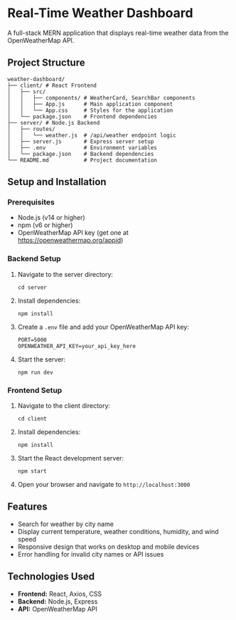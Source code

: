 # Real-Time Weather Dashboard

A full-stack MERN application that displays real-time weather data from the OpenWeatherMap API.

## Project Structure

```
weather-dashboard/
├── client/ # React Frontend
│   ├── src/
│   │   ├── components/ # WeatherCard, SearchBar components
│   │   ├── App.js      # Main application component
│   │   └── App.css     # Styles for the application
│   └── package.json    # Frontend dependencies
├── server/ # Node.js Backend
│   ├── routes/
│   │   └── weather.js  # /api/weather endpoint logic
│   ├── server.js       # Express server setup
│   ├── .env            # Environment variables
│   └── package.json    # Backend dependencies
└── README.md           # Project documentation
```

## Setup and Installation

### Prerequisites

- Node.js (v14 or higher)
- npm (v6 or higher)
- OpenWeatherMap API key (get one at https://openweathermap.org/appid)

### Backend Setup

1. Navigate to the server directory:
   ```
   cd server
   ```

2. Install dependencies:
   ```
   npm install
   ```

3. Create a `.env` file and add your OpenWeatherMap API key:
   ```
   PORT=5000
   OPENWEATHER_API_KEY=your_api_key_here
   ```

4. Start the server:
   ```
   npm run dev
   ```

### Frontend Setup

1. Navigate to the client directory:
   ```
   cd client
   ```

2. Install dependencies:
   ```
   npm install
   ```

3. Start the React development server:
   ```
   npm start
   ```

4. Open your browser and navigate to `http://localhost:3000`

## Features

- Search for weather by city name
- Display current temperature, weather conditions, humidity, and wind speed
- Responsive design that works on desktop and mobile devices
- Error handling for invalid city names or API issues

## Technologies Used

- **Frontend:** React, Axios, CSS
- **Backend:** Node.js, Express
- **API:** OpenWeatherMap API 